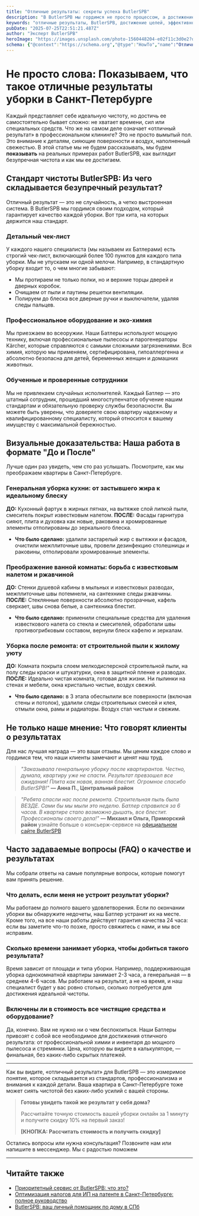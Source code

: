 ```yaml
---
title: "Отличные результаты: секреты успеха ButlerSPB"
description: "В ButlerSPB мы гордимся не просто процессом, а достижением превосходных итогов. Узнайте, какие методы и подходы мы используем для гарантии успеха в каждом проекте."
keywords: "отличные результаты, ButlerSPB, достижение целей, эффективность, стратегия успеха, кейсы компании, гарантия качества"
pubDate: "2025-07-25T22:51:21.487Z"
author: "Эксперт ButlerSPB"
heroImage: "https://images.unsplash.com/photo-1560448204-e02f11c3d0e2?q=80&w=2070&auto=format&fit=crop"
schema: {"@context":"https://schema.org","@type":"HowTo","name":"Отличные результаты: секреты успеха ButlerSPB","description":"В ButlerSPB мы гордимся не просто процессом, а достижением превосходных итогов. Узнайте, какие методы и подходы мы используем для гарантии успеха в каждом проекте.","image":{"@type":"ImageObject","url":"https://images.unsplash.com/photo-1560448204-e02f11c3d0e2?q=80&w=2070&auto=format&fit=crop"},"aggregateRating":{"@type":"AggregateRating","ratingValue":"4.9","reviewCount":620,"bestRating":"5","worstRating":"1"},"publisher":{"@type":"Organization","name":"Блог ButlerSPB","logo":{"@type":"ImageObject","url":"https://butlerspb-blog.netlify.app/favicon.ico"}},"mainEntityOfPage":{"@type":"WebPage","@id":"https://butlerspb-blog.netlify.app/blog/otlichnye-rezultaty/"}}
---
```

# Не просто слова: Показываем, что такое отличные результаты уборки в Санкт-Петербурге

Каждый представляет себе идеальную чистоту, но достичь ее самостоятельно бывает сложно: не хватает времени, сил или специальных средств. Что же на самом деле означает «отличный результат» в профессиональном клининге? Это не просто вымытый пол. Это внимание к деталям, сияющие поверхности и воздух, наполненный свежестью. В этой статье мы не будем рассказывать, мы будем **показывать** на реальных примерах работ ButlerSPB, как выглядит безупречная чистота и как мы ее достигаем.

## Стандарт чистоты ButlerSPB: Из чего складывается безупречный результат?

Отличный результат — это не случайность, а четко выстроенная система. В ButlerSPB мы гордимся своим подходом, который гарантирует качество каждой уборки. Вот три кита, на которых держится наш стандарт.

### Детальный чек-лист

У каждого нашего специалиста (мы называем их Батлерами) есть строгий чек-лист, включающий более 100 пунктов для каждого типа уборки. Мы не упускаем ни одной мелочи. Например, в стандартную уборку входит то, о чем многие забывают:
*   Мы протираем не только полки, но и верхние торцы дверей и дверных коробок.
*   Очищаем от пыли и паутины решетки вентиляции.
*   Полируем до блеска все дверные ручки и выключатели, удаляя следы пальцев.

### Профессиональное оборудование и эко-химия

Мы приезжаем во всеоружии. Наши Батлеры используют мощную технику, включая профессиональные пылесосы и парогенераторы Kärcher, которые справляются с самыми сложными загрязнениями. Вся химия, которую мы применяем, сертифицирована, гипоаллергенна и абсолютно безопасна для детей, беременных женщин и домашних животных.

### Обученные и проверенные сотрудники

Мы не привлекаем случайных исполнителей. Каждый Батлер — это штатный сотрудник, прошедший многоступенчатое обучение нашим стандартам и обязательную проверку службы безопасности. Вы можете быть уверены, что доверяете свою квартиру надежному и квалифицированному специалисту, который относится к вашему имуществу с максимальной бережностью.

## Визуальные доказательства: Наша работа в формате "До и После"

Лучше один раз увидеть, чем сто раз услышать. Посмотрите, как мы преображаем квартиры в Санкт-Петербурге.

### Генеральная уборка кухни: от застывшего жира к идеальному блеску

**ДО:** Кухонный фартук в жирных пятнах, на вытяжке слой липкой пыли, смеситель покрыт известковым налетом.
**ПОСЛЕ:** Фасады гарнитура сияют, плита и духовка как новые, раковина и хромированные элементы отполированы до зеркального блеска.

*   **Что было сделано:** удалили застарелый жир с вытяжки и фасадов, очистили межплиточные швы, провели дезинфекцию столешницы и раковины, отполировали хромированные элементы.

### Преображение ванной комнаты: борьба с известковым налетом и ржавчиной

**ДО:** Стенки душевой кабины в мыльных и известковых разводах, межплиточные швы потемнели, на сантехнике следы ржавчины.
**ПОСЛЕ:** Стеклянные поверхности абсолютно прозрачные, кафель сверкает, швы снова белые, а сантехника блестит.

*   **Что было сделано:** применили специальные средства для удаления известкового налета со стекла и смесителей, обработали швы противогрибковым составом, вернули блеск кафелю и зеркалам.

### Уборка после ремонта: от строительной пыли к жилому уюту

**ДО:** Комната покрыта слоем мелкодисперсной строительной пыли, на полу следы краски и штукатурки, окна в защитной пленке и разводах.
**ПОСЛЕ:** Идеально чистая комната, готовая для жизни. Ни пылинки на стенах и мебели, окна кристально чистые, воздух свежий.

*   **Что было сделано:** в 3 этапа обеспылили все поверхности (включая стены и потолок), удалили следы строительных смесей и клея, отмыли окна, рамы и радиаторы. Воздух стал чистым и свежим.

## Не только наше мнение: Что говорят клиенты о результатах

Для нас лучшая награда — это ваши отзывы. Мы ценим каждое слово и гордимся тем, что наши клиенты замечают и ценят наш труд.

> *"Заказывала генеральную уборку после квартирантов. Честно, думала, квартиру уже не спасти. Результат превзошел все ожидания! Плита как новая, ванная блестит. Огромное спасибо ButlerSPB!"*
> **— Анна П., Центральный район**

> *"Ребята спасли нас после ремонта. Строительная пыль была ВЕЗДЕ. Сами бы мы мыли это неделю. Батлер справился за 6 часов. В квартире стало возможно дышать, все блестит. Профессионалы своего дела!"*
> **— Михаил и Ольга, Приморский район** узнайте больше о консьерж-сервисе на <a href="https://butlerspb.ru/svyazatsya-s-konserzh-servisom" target="_blank" rel="nofollow">официальном сайте ButlerSPB</a>

## Часто задаваемые вопросы (FAQ) о качестве и результатах

Мы собрали ответы на самые популярные вопросы, которые помогут вам принять решение.

### Что делать, если меня не устроит результат уборки?
Мы работаем до полного вашего удовлетворения. Если по окончании уборки вы обнаружите недочеты, наш Батлер устранит их на месте. Кроме того, на все наши работы действует гарантия качества 24 часа: если вы заметите что-то позже, просто свяжитесь с нами, и мы все исправим.

### Сколько времени занимает уборка, чтобы добиться такого результата?
Время зависит от площади и типа уборки. Например, поддерживающая уборка однокомнатной квартиры занимает 2-3 часа, а генеральная — в среднем 4-6 часов. Мы работаем на результат, а не на время, и наш специалист будет у вас ровно столько, сколько потребуется для достижения идеальной чистоты.

### Включены ли в стоимость все чистящие средства и оборудование?
Да, конечно. Вам не нужно ни о чем беспокоиться. Наши Батлеры привозят с собой все необходимое для достижения отличного результата: от профессиональной химии и инвентаря до мощного пылесоса и стремянки. Цена, которую вы видите в калькуляторе, — финальная, без каких-либо скрытых платежей.

***

Как вы видите, «отличный результат» для ButlerSPB — это измеримое понятие, которое складывается из стандартов, профессионализма и внимания к каждой детали. Ваша квартира в Санкт-Петербурге тоже может сиять чистотой без каких-либо усилий с вашей стороны.

> **Готовы увидеть такой же результат у себя дома?**
>
> Рассчитайте точную стоимость вашей уборки онлайн за 1 минуту и получите скидку 10% на первый заказ!
>
> **[КНОПКА: Рассчитать стоимость и получить скидку]**

Остались вопросы или нужна консультация? Позвоните нам или напишите в мессенджер. Мы с радостью поможем

---

## Читайте также

*   [Приоритетный сервис от ButlerSPB: что это?](/blog/prioritetnyy-servis/)
*   [Оптимизация налогов для ИП на патенте в Санкт-Петербурге: полное руководство](/blog/optimizaciya-nalogov-dlya-ip-na-patente-v-sankt-peterburge/)
*   [ButlerSPB: ваш личный помощник по дому в СПб](/blog/pomoschnik-po/)


